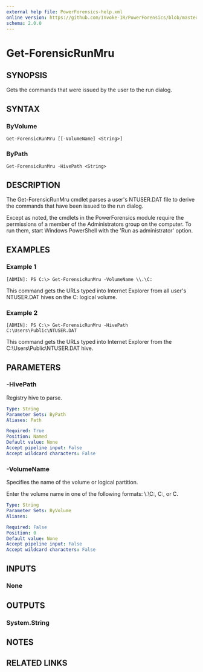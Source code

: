 ```yaml
---
external help file: PowerForensics-help.xml
online version: https://github.com/Invoke-IR/PowerForensics/blob/master/Modules/PowerForensics/docs/Get-ForensicRunMru.md
schema: 2.0.0
---
```


# Get-ForensicRunMru

## SYNOPSIS
Gets the commands that were issued by the user to the run dialog.

## SYNTAX

### ByVolume
```
Get-ForensicRunMru [[-VolumeName] <String>]
```

### ByPath
```
Get-ForensicRunMru -HivePath <String>
```

## DESCRIPTION
The Get-ForensicRunMru cmdlet parses a user&apos;s NTUSER.DAT file to derive the commands that have been issued to the run dialog.

Except as noted, the cmdlets in the PowerForensics module require the permissions of a member of the Administrators group on the computer. To run them, start Windows PowerShell with the 'Run as administrator' option.

## EXAMPLES

### Example 1
```
[ADMIN]: PS C:\> Get-ForensicRunMru -VolumeName \\.\C:
```

This command gets the URLs typed into Internet Explorer from all user's NTUSER.DAT hives on the C: logical volume.

### Example 2
```
[ADMIN]: PS C:\> Get-ForensicRunMru -HivePath C:\Users\Public\NTUSER.DAT
```

This command gets the URLs typed into Internet Explorer from the C:\Users\Public\NTUSER.DAT hive.

## PARAMETERS

### -HivePath
Registry hive to parse.

```yaml
Type: String
Parameter Sets: ByPath
Aliases: Path

Required: True
Position: Named
Default value: None
Accept pipeline input: False
Accept wildcard characters: False
```

### -VolumeName
Specifies the name of the volume or logical partition.

Enter the volume name in one of the following formats: \\.\C:, C:, or C.

```yaml
Type: String
Parameter Sets: ByVolume
Aliases: 

Required: False
Position: 0
Default value: None
Accept pipeline input: False
Accept wildcard characters: False
```

## INPUTS

### None


## OUTPUTS

### System.String

## NOTES

## RELATED LINKS

